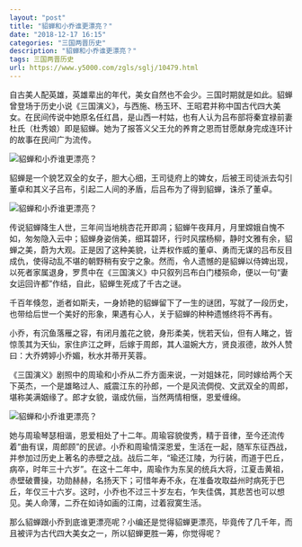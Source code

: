 ```yaml
---
layout: "post"
title: "貂蝉和小乔谁更漂亮？"
date: "2018-12-17 16:15"
categories: "三国两晋历史"
description: "貂蝉和小乔谁更漂亮？"
tags: 三国两晋历史
url: https://www.y5000.com/zgls/sglj/10479.html
---
```






自古美人配英雄，英雄辈出的年代，美女自然也不会少。三国时期就是如此。貂蝉曾登场于历史小说《三国演义》，与西施、杨玉环、王昭君并称中国古代四大美女。在民间传说中她原名任红昌，是山西一村姑，也有人认为吕布部将秦宜禄前妻杜氏（杜秀娘）即是貂蝉。她为了报答义父王允的养育之恩而甘愿献身完成连环计的故事在民间广为流传。

![貂蝉和小乔谁更漂亮？](/uploads/allimg/170113/6-1F11310401D53.JPG)

貂蝉是一个貌艺双全的女子，胆大心细，王司徒府上的婢女，后被王司徒派去勾引董卓和其义子吕布，引起二人间的矛盾，后吕布为了得到貂蝉，诛杀了董卓。

![貂蝉和小乔谁更漂亮？](/uploads/allimg/170113/6-1F1131040462a.JPG)

传说貂蝉降生人世，三年间当地桃杏花开即凋；貂蝉午夜拜月，月里嫦娥自愧不如，匆匆隐入云中；貂蝉身姿俏美，细耳碧环，行时风摆杨柳，静时文雅有余，貂蝉之美，蔚为大观。正是因了这种美貌，让弄权作威的董卓、勇而无谋的吕布反目成仇，使得动乱不堪的朝野稍有安宁之象。然而，令人遗憾的是貂蝉以侍婢出现，以死者家属退身，罗贯中在《三国演义》中只叙列吕布白门楼殒命，便以一句“妻女运回许都”作结，自此，貂蝉生死成了千古之谜。

千百年倏忽，逝者如斯夫，一身娇艳的貂蝉留下了一生的谜团，写就了一段历史，也带给后世一个美好的形象，果遇有心人，关于貂蝉的种种遗憾终将不再有。

小乔，有沉鱼落雁之容，有闭月羞花之貌，身形柔美，恍若天仙，但有人睹之，皆惊羡其为天仙，家住庐江之畔，后嫁于周郎，其人温婉大方，贤良淑德，故外人赞曰：大乔娉婷小乔媚，秋水并蒂开芙蓉。

《三国演义》剧照中的周瑜和小乔从二乔方面来说，一对姐妹花，同时嫁给两个天下英杰，一个是雄略过人、威震江东的孙郎，一个是风流倜傥、文武双全的周郎，堪称美满姻缘了。郎才女貌，谐成伉俪，当然两情相惬，恩爱缠绵。

![貂蝉和小乔谁更漂亮？](/uploads/allimg/170113/6-1F113104131933.JPG)

她与周瑜琴瑟相谐，恩爱相处了十二年。周瑜容貌俊秀，精于音律，至今还流传着“曲有误，周郎顾”的民谚。小乔和周瑜情深恩爱，生活在一起，随军东征西战，并参加过历史上著名的赤壁之战。战后二年，“瑜还江陵，为行装，而道于巴丘，病卒，时年三十六岁”。在这十二年中，周瑜作为东吴的统兵大将，江夏击黄祖，赤壁破曹操，功勋赫赫，名扬天下；可惜年寿不永，在准备攻取益州时病死于巴丘，年仅三十六岁。这时，小乔也不过三十岁左右，乍失佳偶，其悲苦也可以想见。美人命薄，二乔在如诗如画的江南，过着寂寞生活。

那么貂蝉跟小乔到底谁更漂亮呢？小编还是觉得貂蝉更漂亮，毕竟传了几千年，而且被评为古代四大美女之一，所以貂蝉更胜一筹，你觉得呢？
